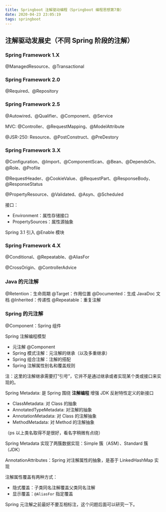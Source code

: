```yaml
---
title: Springboot 注解驱动编程（Springboot 编程思想第7章）
date: 2020-04-23 23:05:19
tags: springboot
---
```


## 注解驱动发展史（不同 Spring 阶段的注解）

### Spring Framework 1.X

@ManagedResource、@Transactional

### Spring Framework 2.0

@Required、@Repository

<!--more-->


### Spring Framework 2.5

@Autowired、@Qualifier、@Component、@Service

MVC: @Controller、@RequestMapping、@ModelAttribute

@JSR-250: Resource、@PostConstruct、@PreDestory

### Spring Framework 3.X

@Configuration、@Import、@ComponentScan、@Bean、@DependsOn、@Role、@Profile

@RequestHeader、@CookieValue、@RequestPart、@ResponseBody、@ResponseStatus

@PropertyResource、@Validated、@Asyn、@Scheduled

接口：

+ Environment：属性存储接口
+ PropertySources：属性源抽象

Spring 3.1 引入 @Enable 模块

### Spring Framework 4.X

@Conditional、@Repeatable、@AliasFor

@CrossOrigin、@ControllerAdvice


### Java 的元注解

@Retention：生命周期
@Target：作用位置
@Documented：生成 JavaDoc 文档
@Inherited：传递性
@Repeatable：重复注解

### Spring 的元注解

@Component：Spring 组件

Spring 注解编程模型

+ 元注解 @Component
+ Spring 模式注解：元注解的继承（以及多重继承）
+ Spring 组合注解：注解的搭配
+ Spring 注解属性别名和覆盖规则

注：这里的注解继承需要打“引号”，它并不是通过继承或者实现某个类或接口来实现的。

Spring Metadata: 是 Spring 围绕 **注解编程** 增强 JDK 反射特性定义的新接口

+ ClassMetadata: 对 Class 的抽象
+ AnnotatedTypeMetadata: 对注解的抽象
+ AnnotationMetadata: 对 Class 的注解抽象
+ MethodMetadata: 对 Method 的注解抽象

（ps 以上类名取得不是很好，看名字稍微有点绕）

Spring Metadata 实现了两簇数据实现：Simple 簇（ASM）、Standard 簇（JDK）

AnnotationAttributes：Spring 对注解属性的抽象，是基于 LinkedHashMap 实现

注解属性覆盖有两种方式：

+ 隐式覆盖：子类同名注解覆盖父类同名注解
+ 显示覆盖：`@AliasFor` 指定覆盖

Spring 元注解之前最好不要互相标注，这个问题后面可以研究一下。
